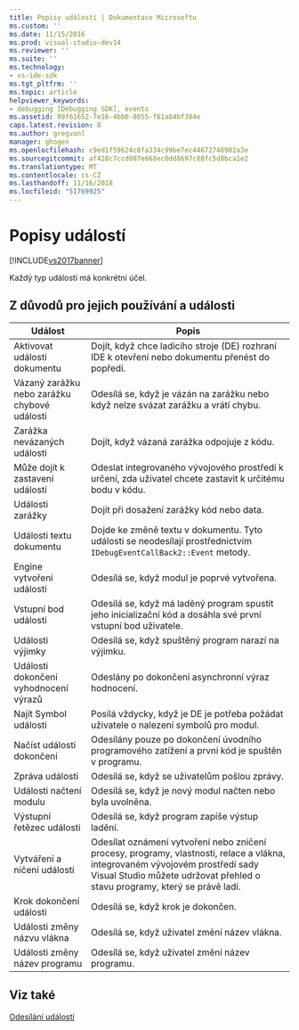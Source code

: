 ```yaml
---
title: Popisy událostí | Dokumentace Microsoftu
ms.custom: ''
ms.date: 11/15/2016
ms.prod: visual-studio-dev14
ms.reviewer: ''
ms.suite: ''
ms.technology:
- vs-ide-sdk
ms.tgt_pltfrm: ''
ms.topic: article
helpviewer_keywords:
- debugging [Debugging SDK], events
ms.assetid: 09f61652-7e16-4bb0-8055-f61a84bf384e
caps.latest.revision: 8
ms.author: gregvanl
manager: ghogen
ms.openlocfilehash: c9ed1f59624c8fa334c99be7ec44672746902a3e
ms.sourcegitcommit: af428c7ccd007e668ec0dd8697c88fc5d8bca1e2
ms.translationtype: MT
ms.contentlocale: cs-CZ
ms.lasthandoff: 11/16/2018
ms.locfileid: "51769925"
---
```

# <a name="event-descriptions"></a>Popisy událostí
[!INCLUDE[vs2017banner](../../includes/vs2017banner.md)]

Každý typ události má konkrétní účel.  
  
## <a name="events-and-the-reasons-for-their-use"></a>Z důvodů pro jejich používání a události  
  
|Událost|Popis|  
|-----------|-----------------|  
|Aktivovat události dokumentu|Dojít, když chce ladicího stroje (DE) rozhraní IDE k otevření nebo dokumentu přenést do popředí.|  
|Vázaný zarážku nebo zarážku chybové události|Odesílá se, když je vázán na zarážku nebo když nelze svázat zarážku a vrátí chybu.|  
|Zarážka nevázaných události|Dojít, když vázaná zarážka odpojuje z kódu.|  
|Může dojít k zastavení událostí|Odeslat integrovaného vývojového prostředí k určení, zda uživatel chcete zastavit k určitému bodu v kódu.|  
|Události zarážky|Dojít při dosažení zarážky kód nebo data.|  
|Události textu dokumentu|Dojde ke změně textu v dokumentu. Tyto události se neodesílají prostřednictvím `IDebugEventCallBack2::Event` metody.|  
|Engine vytvoření události|Odesílá se, když modul je poprvé vytvořena.|  
|Vstupní bod události|Odesílá se, když má laděný program spustit jeho inicializační kód a dosáhla své první vstupní bod uživatele.|  
|Události výjimky|Odesílá se, když spuštěný program narazí na výjimku.|  
|Události dokončení vyhodnocení výrazů|Odeslány po dokončení asynchronní výraz hodnocení.|  
|Najít Symbol události|Posílá vždycky, když je DE je potřeba požádat uživatele o nalezení symbolů pro modul.|  
|Načíst události dokončení|Odesílány pouze po dokončení úvodního programového zatížení a první kód je spuštěn v programu.|  
|Zpráva události|Odesílá se, když se uživatelům pošlou zprávy.|  
|Události načtení modulu|Odesílá se, když je nový modul načten nebo byla uvolněna.|  
|Výstupní řetězec události|Odesílá se, když program zapíše výstup ladění.|  
|Vytváření a ničení událostí|Odesílat oznámení vytvoření nebo zničení procesy, programy, vlastnosti, relace a vlákna, integrovaném vývojovém prostředí sady Visual Studio můžete udržovat přehled o stavu programy, který se právě ladí.|  
|Krok dokončení události|Odesílá se, když krok je dokončen.|  
|Události změny názvu vlákna|Odesílá se, když uživatel změní název vlákna.|  
|Události změny název programu|Odesílá se, když uživatel změní název programu.|  
  
## <a name="see-also"></a>Viz také  
 [Odesílání událostí](../../extensibility/debugger/sending-events.md)

